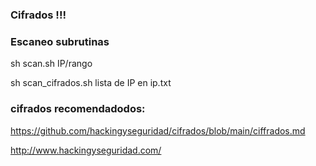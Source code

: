 ### Cifrados !!!

### Escaneo subrutinas

sh scan.sh IP/rango 

sh scan_cifrados.sh lista de IP en ip.txt

### cifrados recomendadodos: 

https://github.com/hackingyseguridad/cifrados/blob/main/ciffrados.md





http://www.hackingyseguridad.com/
